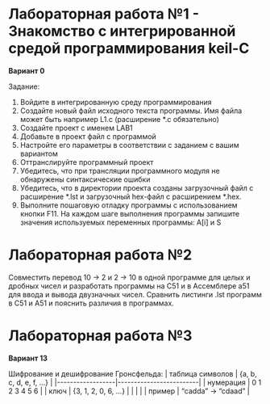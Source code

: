 # Лабораторная работа №1 - Знакомство с интегрированной средой программирования keil-C
**Вариант 0**

Задание:
1.	Войдите в интегрированную среду программирования
2.	Создайте новый файл исходного текста программы. Имя файла может быть например L1.c (расширение *.c обязательно)
3.	Создайте проект с именем LAB1
4.	Добавьте в проект файл с программой
5.	Настройте его параметры в соответствии с заданием с вашим вариантом
6.	Оттранслируйте программный проект
7.	Убедитесь, что при трансляции программного модуля не обнаружены синтаксические ошибки
8.	Убедитесь, что в директории проекта созданы загрузочный файл с расширение *.lst и загрузочный hex-файл с расширением *.hex.
9.	Выполните пошаговую отладку программы с использованием кнопки F11. На каждом шаге выполнения программы запишите значения используемых переменных программы: A[i] и S

# Лабораторная работа №2

Совместить перевод 10 -> 2 и 2 -> 10 в одной программе для целых и дробных чисел и разработать программы на С51 и в Ассемблере а51 для ввода и вывода двузначных чисел.
Сравнить листинги .lst программ в С51 и А51 и пояснить различия в программах.

# Лабораторная работа №3
**Вариант 13**

Шифрование и дешифрование Гронсфельда:
| таблица символов | {a, b, c, d, e, f, ...} |
|------------------|-------------------------|
| нумерация        | 0 1 2 3 4 5 6           |
| ключ             | {3, 1, 2, 0, 6, ...}    |
|                  |                         |
| пример           | “cadda”  -> “cdaad”     |